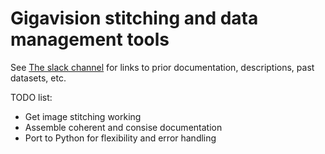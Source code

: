 Gigavision stitching and data management tools
==============================================

See [The slack channel](https://bvz-traitcapture.slack.com/messages/gigavision/)
for links to prior documentation, descriptions, past datasets, etc.

TODO list:

* Get image stitching working
* Assemble coherent and consise documentation
* Port to Python for flexibility and error handling
